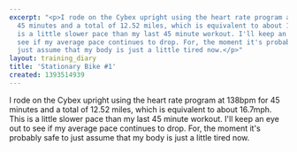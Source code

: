 ```yaml
---
excerpt: "<p>I rode on the Cybex upright using the heart rate program at 138bpm for
  45 minutes and a total of 12.52 miles, which is equivalent to about 16.7mph. This
  is a little slower pace than my last 45 minute workout. I'll keep an eye out to
  see if my average pace continues to drop. For, the moment it's probably safe to
  just assume that my body is just a little tired now.</p>"
layout: training_diary
title: 'Stationary Bike #1'
created: 1393514939
---
```

<p>I rode on the Cybex upright using the heart rate program at 138bpm for 45 minutes and a total of 12.52 miles, which is equivalent to about 16.7mph. This is a little slower pace than my last 45 minute workout. I'll keep an eye out to see if my average pace continues to drop. For, the moment it's probably safe to just assume that my body is just a little tired now.</p>
